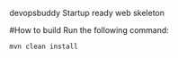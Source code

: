 devopsbuddy
Startup ready web skeleton

#How to build
Run the following command:
```
mvn clean install
```

